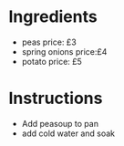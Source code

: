 # Ingredients
- peas price: £3
- spring onions price:£4
- potato price: £5
# Instructions
- Add peasoup to pan
- add cold water and soak
